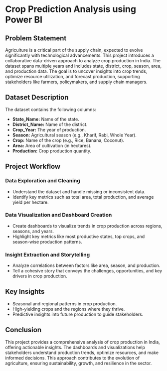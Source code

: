 # Crop Prediction Analysis using Power BI

## Problem Statement
Agriculture is a critical part of the supply chain, expected to evolve significantly with technological advancements. This project introduces a collaborative data-driven approach to analyze crop production in India. The dataset spans multiple years and includes state, district, crop, season, area, and production data. The goal is to uncover insights into crop trends, optimize resource utilization, and forecast production, supporting stakeholders like farmers, policymakers, and supply chain managers.

## Dataset Description
The dataset contains the following columns:
- **State_Name:** Name of the state.
- **District_Name:** Name of the district.
- **Crop_Year:** The year of production.
- **Season:** Agricultural season (e.g., Kharif, Rabi, Whole Year).
- **Crop:** Name of the crop (e.g., Rice, Banana, Coconut).
- **Area:** Area of cultivation (in hectares).
- **Production:** Crop production quantity.

## Project Workflow
### Data Exploration and Cleaning
- Understand the dataset and handle missing or inconsistent data.
- Identify key metrics such as total area, total production, and average yield per hectare.

### Data Visualization and Dashboard Creation
- Create dashboards to visualize trends in crop production across regions, seasons, and years.
- Highlight key metrics like most productive states, top crops, and season-wise production patterns.

### Insight Extraction and Storytelling
- Analyze correlations between factors like area, season, and production.
- Tell a cohesive story that conveys the challenges, opportunities, and key drivers in crop production.

## Key Insights
- Seasonal and regional patterns in crop production.
- High-yielding crops and the regions where they thrive.
- Predictive insights into future production to guide stakeholders.

## Conclusion
This project provides a comprehensive analysis of crop production in India, offering actionable insights. The dashboards and visualizations help stakeholders understand production trends, optimize resources, and make informed decisions. This approach contributes to the evolution of agriculture, ensuring sustainability, growth, and resilience in the sector.
